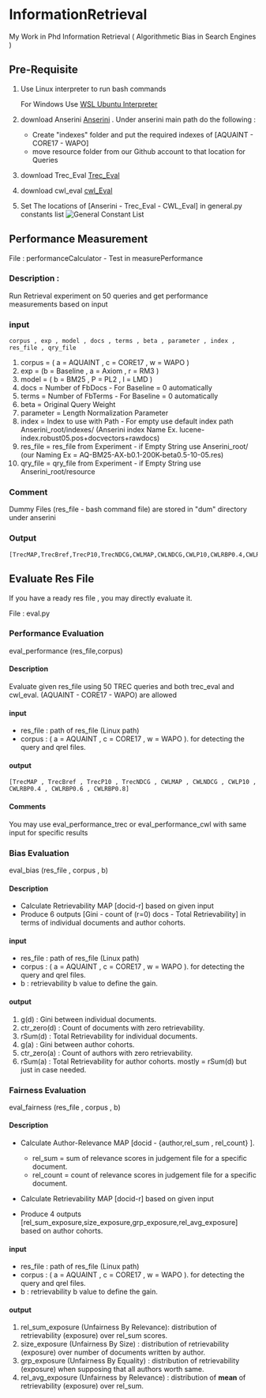 # InformationRetrieval
My Work in Phd Information Retrieval ( Algorithmetic Bias in Search Engines )

## Pre-Requisite
1. Use Linux interpreter to run bash commands

    For Windows Use [WSL Ubuntu Interpreter](https://www.jetbrains.com/help/pycharm/using-wsl-as-a-remote-interpreter.html#configure-wsl)

2. download Anserini [Anserini](https://github.com/castorini/anserini)
. Under anserini main path do the following :
   - Create "indexes" folder and put the required indexes of [AQUAINT - CORE17 - WAPO]
    - move resource folder from our Github account to that location for Queries
3. download Trec_Eval [Trec_Eval](https://github.com/usnistgov/trec_eval)
4. download cwl_eval [cwl_Eval](https://github.com/leifos/cwl/tree/master/scripts)
5. Set The locations of [Anserini - Trec_Eval - CWL_Eval] in general.py constants list
   ![General Constant List](https://github.com/ABDULAZIZALQATAN/Thesis/blob/main/images/general_constants.png?raw=true
   )
## Performance Measurement 
File : performanceCalculator - Test in measurePerformance
### Description : 
Run Retrieval experiment on 50 queries and get performance measurements based on input

### input
    corpus , exp , model , docs , terms , beta , parameter , index , res_file , qry_file

1. corpus = ( a = AQUAINT , c = CORE17 , w = WAPO )
2. exp = (b = Baseline , a = Axiom , r = RM3 )
3. model = ( b = BM25 , P = PL2 , l = LMD )
4. docs = Number of FbDocs - For Baseline = 0 automatically
5. terms = Number of FbTerms - For Baseline = 0 automatically
6. beta = Original Query Weight
7. parameter = Length Normalization Parameter
8. index = Index to use with Path -
        For empty use default index path Anserini_root/indexes/ (Anserini index Name Ex. lucene-index.robust05.pos+docvectors+rawdocs)
9. res_file = res_file from Experiment - if Empty String use Anserini_root/ (our Naming Ex = AQ-BM25-AX-b0.1-200K-beta0.5-10-05.res)
10. qry_file = qry_file from Experiment - if Empty String use Anserini_root/resource
### Comment
Dummy Files (res_file - bash command file) are stored in "dum" directory under anserini

### Output
    [TrecMAP,TrecBref,TrecP10,TrecNDCG,CWLMAP,CWLNDCG,CWLP10,CWLRBP0.4,CWLRBP0.6,CWLRBP0.8]


## Evaluate Res File
If you have a ready res file , you may directly evaluate it.

File : eval.py
### Performance Evaluation 
eval_performance (res_file,corpus)
#### Description 
Evaluate given res_file using 50 TREC queries and both trec_eval and cwl_eval.
(AQUAINT - CORE17 - WAPO) are allowed
#### input
- res_file : path of res_file (Linux path)
- corpus : ( a = AQUAINT , c = CORE17 , w = WAPO ). for detecting the query and qrel files. 
#### output
    [TrecMAP , TrecBref , TrecP10 , TrecNDCG , CWLMAP , CWLNDCG , CWLP10 , CWLRBP0.4 , CWLRBP0.6 , CWLRBP0.8]

#### Comments
You may use eval_performance_trec or eval_performance_cwl with same input for specific results 

### Bias Evaluation 
eval_bias (res_file , corpus , b)
#### Description
- Calculate Retrievability MAP [docid-r] based on given input 
- Produce 6 outputs [Gini - count of (r=0) docs - Total Retrievability] in terms of individual documents and author cohorts.
#### input
- res_file : path of res_file (Linux path)
- corpus : ( a = AQUAINT , c = CORE17 , w = WAPO ). for detecting the query and qrel files. 
- b : retrievability b value to define the gain.
#### output
1. g(d) : Gini between individual documents.
2. ctr_zero(d) : Count of documents with zero retrievability.
3. rSum(d) : Total Retrievability for individual documents.
4. g(a) : Gini between author cohorts.
5. ctr_zero(a) : Count of authors with zero retrievability.
6. rSum(a) : Total Retrievability for author cohorts. mostly = rSum(d) but just in case needed.


### Fairness Evaluation
eval_fairness (res_file , corpus , b)
#### Description
- Calculate Author-Relevance MAP [docid - {author,rel_sum , rel_count} ]. 
   - rel_sum = sum of relevance scores in judgement file for a specific document.
   - rel_count = count of relevance scores in judgement file for a specific document.

- Calculate Retrievability MAP [docid-r] based on given input
- Produce 4 outputs [rel_sum_exposure,size_exposure,grp_exposure,rel_avg_exposure] based on author cohorts.
#### input
- res_file : path of res_file (Linux path)
- corpus : ( a = AQUAINT , c = CORE17 , w = WAPO ). for detecting the query and qrel files.
- b : retrievability b value to define the gain.
#### output
1. rel_sum_exposure (Unfairness By Relevance): distribution of retrievability (exposure) over rel_sum scores. 
2. size_exposure (Unfairness By Size) : distribution of retrievability (exposure) over number of documents written by author.
3. grp_exposure (Unfairness By Equality) : distribution of retrievability (exposure) when supposing that all authors worth same.
4. rel_avg_exposure (Unfairness by Relevance) : distribution of **mean** of retrievability (exposure) over rel_sum. 
